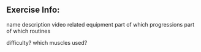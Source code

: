 Exercise Info:
--------------
name
description
video
related equipment
part of which progressions
part of which routines

difficulty?
which muscles used?
